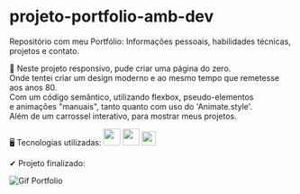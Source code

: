 # projeto-portfolio-amb-dev
Repositório com meu Portfólio: Informações pessoais, habilidades técnicas, projetos e contato. <br>

📝 Neste projeto responsivo, pude criar uma página do zero. <br> 
Onde tentei criar um design moderno e ao mesmo tempo que remetesse aos anos 80. <br>
Com um código semântico, utilizando flexbox, pseudo-elementos <br> 
e animações "manuais", tanto quanto com uso do 'Animate.style'. <br>
Além de um carrossel interativo, para mostrar meus projetos.

🖥 Tecnologias utilizadas:
  <img width="30" src="https://media4.giphy.com/media/XAxylRMCdpbEWUAvr8/giphy.gif?cid=ecf05e471s3tok2zr2vvvpqv07qhbiihutv824szdy56dx4v&rid=giphy.gif&ct=s"/>
  <img width="30" src="https://media2.giphy.com/media/fsEaZldNC8A1PJ3mwp/giphy.gif?cid=790b7611d255f4e4463830af34cedd553551bff901d1b6df&rid=giphy.gif&ct=s"/>
  <img width="25" src="https://media0.giphy.com/media/ln7z2eWriiQAllfVcn/giphy.gif?cid=ecf05e470mrhq9y4g5vvtqbxdvflrmxnjguihuxrvttgs47s&rid=giphy.gif&ct=s"/>
  
✔ Projeto finalizado:

![Gif Portfolio](https://user-images.githubusercontent.com/97855964/172401863-f987d34f-178c-4ea8-9878-35c40733f3d6.gif)

